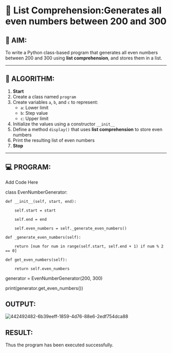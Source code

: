 # 🧾 List Comprehension:Generates all even numbers between 200 and 300
## 🎯 AIM:
To write a Python class-based program that generates all even numbers between 200 and 300 using **list comprehension**, and stores them in a list.

---

## 🧠 ALGORITHM:

1. **Start**
2. Create a class named `program`
3. Create variables `a`, `b`, and `c` to represent:
   - `a`: Lower limit
   - `b`: Step value
   - `c`: Upper limit
4. Initialize the values using a constructor `__init__`
5. Define a method `display()` that uses **list comprehension** to store even numbers
6. Print the resulting list of even numbers
7. **Stop**

---

## 💻 PROGRAM:
Add Code Here

class EvenNumberGenerator:

    def __init__(self, start, end):
    
        self.start = start
        
        self.end = end
        
        self.even_numbers = self._generate_even_numbers()
        
    def _generate_even_numbers(self):
    
        return [num for num in range(self.start, self.end + 1) if num % 2 == 0]
        
    def get_even_numbers(self):
    
        return self.even_numbers
        
generator = EvenNumberGenerator(200, 300)

print(generator.get_even_numbers())

## OUTPUT:

![442492482-6b39eeff-1859-4d76-88e6-2edf754dca88](https://github.com/user-attachments/assets/5702ec93-7b99-4a7e-bf45-1cbc6da22e27)


## RESULT:

Thus the program has been executed successfully.
